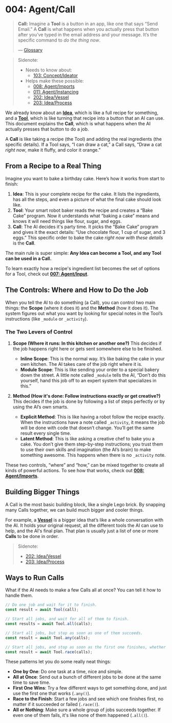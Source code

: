 # 004: Agent/Call

> **Call:** Imagine a **Tool** is a button in an app, like one that says “Send Email.” A **Call** is what happens when you actually press that button after you’ve typed in the email address and your message. It’s the specific command to *do the thing now*.
> 
> — [Glossary](./000_glossary.md)

> Sidenote:
> 
> - Needs to know about:
>   - [103: Concept/Ideator](./103_concept_ideator.md)
> - Helps make these possible:
>   - [008: Agent/Imports](./008_agent_imports.md)
>   - [011: Agent/Instancing](./011_agent_instancing.md)
>   - [202: Idea/Vessel](./202_idea_vessel.md)
>   - [203: Idea/Process](./203_idea_process.md)

We already know about an **[Idea](./101_concept_idea.md)**, which is like a full recipe for something, and a **[Tool](./002_agent_tool.md)**, which is like turning that recipe into a button that an AI can use. This document explains the **Call**, which is what happens when the AI actually presses that button to do a job.

A **Call** is like taking a recipe (the Tool) and adding the real ingredients (the specific details). If a Tool says, “I can draw a cat,” a Call says, “Draw a cat *right now*, make it fluffy, and color it orange.”

## From a Recipe to a Real Thing

Imagine you want to bake a birthday cake. Here’s how it works from start to finish:

1.  **Idea**: This is your complete recipe for the cake. It lists the ingredients, has all the steps, and even a picture of what the final cake should look like.
2.  **Tool**: Your smart robot baker reads the recipe and creates a “Bake Cake” program. Now it understands what “baking a cake” means and knows it will need things like flour, sugar, and eggs.
3.  **Call**: The AI decides it's party time. It picks the “Bake Cake” program and gives it the exact details: “Use chocolate flour, 1 cup of sugar, and 3 eggs.” This specific order to bake the cake *right now with these details* is the **Call**.

The main rule is super simple: **Any Idea can become a Tool, and any Tool can be used in a Call.**

To learn exactly how a recipe's ingredient list becomes the set of options for a Tool, check out **[007: Agent/Input](./007_agent_input.md)**.

## The Controls: Where and How to Do the Job

When you tell the AI to do something (a Call), you can control two main things: the **Scope** (where it does it) and the **Method** (how it does it). The system figures out what you want by looking for special notes in the Tool’s instructions (like `_module` or `_activity`).

### The Two Levers of Control

1.  **Scope (Where it runs: In this kitchen or another one?)**
    This decides if the job happens right here or gets sent somewhere else to be finished.
    - **Inline Scope**: This is the normal way. It’s like baking the cake in your own kitchen. The AI takes care of the job right where it is.
    - **Module Scope**: This is like sending your order to a special bakery down the street. A little note called `_module` tells the AI, “Don’t do this yourself, hand this job off to an expert system that specializes in this.”

2.  **Method (How it's done: Follow instructions exactly or get creative?)**
    This decides if the job is done by following a list of steps perfectly or by using the AI’s own smarts.
    - **Explicit Method**: This is like having a robot follow the recipe exactly. When the instructions have a note called `_activity`, it means the job will be done with code that doesn’t change. You’ll get the same result every single time.
    - **Latent Method**: This is like asking a creative chef to bake you a cake. You don’t give them step-by-step instructions; you trust them to use their own skills and imagination (the AI’s brain) to make something awesome. This happens when there is no `_activity` note.

These two controls, “where” and “how,” can be mixed together to create all kinds of powerful actions. To see how that works, check out **[008: Agent/Imports](./008_agent_imports.md)**.

## Building Bigger Things

A Call is the most basic building block, like a single Lego brick. By snapping many Calls together, we can build much bigger and cooler things.

For example, a **[Vessel](./202_idea_vessel.md)** is a bigger idea that’s like a whole conversation with the AI. It holds your original request, all the different tools the AI can use to help, and the AI's final plan. That plan is usually just a list of one or more **Calls** to be done in order.

> Sidenote:
> 
> - [202: Idea/Vessel](./202_idea_vessel.md)
> - [203: Idea/Process](./203_idea_process.md)

## Ways to Run Calls

What if the AI needs to make a few Calls all at once? You can tell it how to handle them.

```typescript
// Do one job and wait for it to finish.
const result = await Tool(call);

// Start all jobs, and wait for all of them to finish.
const results = await Tool.all(calls);

// Start all jobs, but stop as soon as one of them succeeds.
const result = await Tool.any(calls);

// Start all jobs, and stop as soon as the first one finishes, whether it worked or failed. Like a race!
const result = await Tool.race(calls);
```

These patterns let you do some really neat things:

- **One by One**: Do one task at a time, nice and simple.
- **All at Once**: Send out a bunch of different jobs to be done at the same time to save time.
- **First One Wins**: Try a few different ways to get something done, and just use the first one that works (`.any()`).
- **Race to the Finish**: Start a few jobs and see which one finishes first, no matter if it succeeded or failed (`.race()`).
- **All or Nothing**: Make sure a whole group of jobs succeeds together. If even one of them fails, it's like none of them happened (`.all()`).